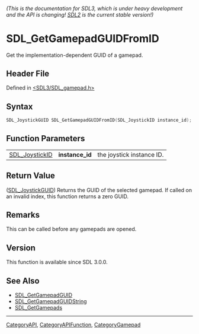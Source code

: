 ###### (This is the documentation for SDL3, which is under heavy development and the API is changing! [SDL2](https://wiki.libsdl.org/SDL2/) is the current stable version!)
# SDL_GetGamepadGUIDFromID

Get the implementation-dependent GUID of a gamepad.

## Header File

Defined in [<SDL3/SDL_gamepad.h>](https://github.com/libsdl-org/SDL/blob/main/include/SDL3/SDL_gamepad.h)

## Syntax

```c
SDL_JoystickGUID SDL_GetGamepadGUIDFromID(SDL_JoystickID instance_id);
```

## Function Parameters

|                                  |                 |                           |
| -------------------------------- | --------------- | ------------------------- |
| [SDL_JoystickID](SDL_JoystickID) | **instance_id** | the joystick instance ID. |

## Return Value

([SDL_JoystickGUID](SDL_JoystickGUID)) Returns the GUID of the selected
gamepad. If called on an invalid index, this function returns a zero GUID.

## Remarks

This can be called before any gamepads are opened.

## Version

This function is available since SDL 3.0.0.

## See Also

- [SDL_GetGamepadGUID](SDL_GetGamepadGUID)
- [SDL_GetGamepadGUIDString](SDL_GetGamepadGUIDString)
- [SDL_GetGamepads](SDL_GetGamepads)

----
[CategoryAPI](CategoryAPI), [CategoryAPIFunction](CategoryAPIFunction), [CategoryGamepad](CategoryGamepad)

